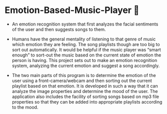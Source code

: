 # Emotion-Based-Music-Player  🎵

* An emotion recognition system that first analyzes the facial sentiments of the user and then suggests songs to them.

* Humans have the general mentality of listening to that genre of music which emotion they are feeling. The song playlists though are too big to sort out automatically. It would be helpful if the music player was “smart enough” to sort-out the music based on the current state of emotion the person is having. This project sets out to make an emotion recognition system, analyzing the current emotion and suggest a song accordingly.

* The two main parts of this program is to determine the emotion of the user using a front-camera/webcam and then sorting out the current playlist based on that emotion. It is developed in such a way that it can analyze the image properties and determine the mood of the user. The application also includes the facility of sorting songs based on mp3 file properties so that they can be added into appropriate playlists according to the mood.
